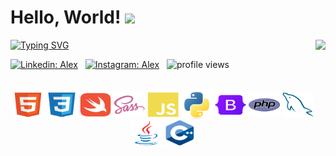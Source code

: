 <h1> Hello, World! <img src="https://github.com/TheDudeThatCode/TheDudeThatCode/blob/master/Assets/Hi.gif" width="29px"><br></h1>

<img align="right" height="200em" src="https://github-readme-stats.vercel.app/api/top-langs/?username=alexflorenco&layout=compact&langs_count=8&theme=dark"/>

[![Typing SVG](https://readme-typing-svg.demolab.com?font=Fira+Code&duration=1500&color=F7F7F7&multiline=true&repeat=false&width=441&height=158&lines=struct+Dev+%7B;%E2%80%8E+%E2%80%8E+%E2%80%8E+let+name+%3D+%22Alexandre+Floren%C3%A7o%22;%E2%80%8E+%E2%80%8E+%E2%80%8E+var+course+%3D+%22Computer+Science%22;%E2%80%8E+%E2%80%8E+%E2%80%8E+var+location+%3D+%22Fortaleza-CE%22;%7D)](https://git.io/typing-svg)

[![Linkedin: Alex](https://img.shields.io/badge/-Linkedin-blue?style=flat-square&logo=Linkedin&logoColor=white&link=https://www.linkedin.com/in/alexandreflorenco/)](https://www.linkedin.com/in/alexandreflorenco/) &nbsp;
[![Instagram: Alex](https://img.shields.io/badge/-Instagram-purple?style=flat-square&logo=Instagram&logoColor=white&link=https://www.instagram.com/alex.florenco/)](https://www.instagram.com/alex.florenco/) &nbsp;
<img alt = "profile views" src="https://komarev.com/ghpvc/?username=alexflorenco&color=lightgrey">

<br>
<div align="center">
  <img align="center" alt="Alex-HTML" height="40" width="50" src="https://raw.githubusercontent.com/devicons/devicon/master/icons/html5/html5-original.svg">
   <img align="center" alt="Alex-CSS" height="40" width="50" src="https://raw.githubusercontent.com/devicons/devicon/master/icons/css3/css3-original.svg">
  <img align="center" alt="Alex-Swift" height="40" width="50" src="https://raw.githubusercontent.com/devicons/devicon/master/icons/swift/swift-original.svg">
   <img align="center" alt="Alex-Sass" height="40" width="50" src="https://raw.githubusercontent.com/devicons/devicon/master/icons/sass/sass-original.svg">
 <img align="center" alt="Alex-Js" height="40" width="50" src="https://raw.githubusercontent.com/devicons/devicon/master/icons/javascript/javascript-plain.svg">
 <img align="center" alt="Alex-Python" height="50" width="50" src="https://raw.githubusercontent.com/devicons/devicon/master/icons/python/python-original.svg">
  
  <img align="center" alt="Alex-Bootstrap" height="40" width="50" src="https://raw.githubusercontent.com/devicons/devicon/master/icons/bootstrap/bootstrap-original.svg">
 <img align="center" alt="Alex-Mysql" height="40" width="50" src="https://raw.githubusercontent.com/devicons/devicon/master/icons/php/php-original.svg">
 <img align="center" alt="Alex-Mysql" height="40" width="50" src="https://raw.githubusercontent.com/devicons/devicon/master/icons/mysql/mysql-original.svg">
 <img align="center" alt="Alex-Java" height="40" width="50" src="https://raw.githubusercontent.com/devicons/devicon/master/icons/java/java-original.svg">
 <img align="center" alt="Alex-C++" height="40" width="50" src="https://raw.githubusercontent.com/devicons/devicon/master/icons/cplusplus/cplusplus-original.svg">
</div>

